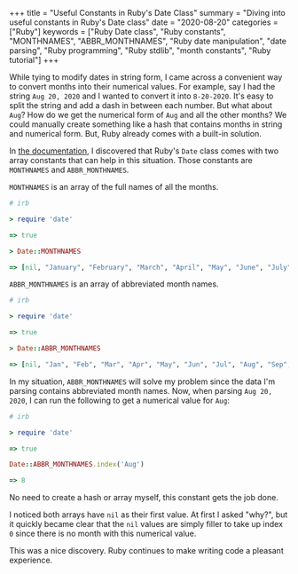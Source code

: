 +++
title = "Useful Constants in Ruby's Date Class"
summary = "Diving into useful constants in Ruby's Date class"
date = "2020-08-20"
categories = ["Ruby"]
keywords = ["Ruby Date class", "Ruby constants", "MONTHNAMES", "ABBR_MONTHNAMES", "Ruby date manipulation", "date parsing", "Ruby programming", "Ruby stdlib", "month constants", "Ruby tutorial"]
+++

While tying to modify dates in string form, I came across a convenient way to convert months into their numerical values.
For example, say I had the string `Aug 20, 2020` and I wanted to convert it into `8-20-2020`.
It's easy to split the string and add a dash in between each number. But what about `Aug`? How do we get the numerical form of `Aug` and all the other months?
We could manually create something like a hash that contains months in string and numerical form. But, Ruby already comes with a built-in solution.

In [the documentation](https://ruby-doc.org/stdlib-2.7.1/libdoc/date/rdoc/Date.html#Constants), I discovered that Ruby's `Date` class comes with two array constants that can help in this situation.
Those constants are `MONTHNAMES` and `ABBR_MONTHNAMES`.

`MONTHNAMES` is an array of the full names of all the months.

```ruby
# irb

> require 'date'

=> true

> Date::MONTHNAMES

=> [nil, "January", "February", "March", "April", "May", "June", "July", "August", "September", "October", "November", "December"]
```

`ABBR_MONTHNAMES` is an array of abbreviated month names.

```ruby
# irb

> require 'date'

=> true

> Date::ABBR_MONTHNAMES

=> [nil, "Jan", "Feb", "Mar", "Apr", "May", "Jun", "Jul", "Aug", "Sep", "Oct", "Nov", "Dec"]
```

In my situation, `ABBR_MONTHNAMES` will solve my problem since the data I'm parsing contains abbreviated month names.
Now, when parsing `Aug 20, 2020`, I can run the following to get a numerical value for `Aug`:

```ruby
# irb

> require 'date'

=> true

Date::ABBR_MONTHNAMES.index('Aug')

=> 8
```

No need to create a hash or array myself, this constant gets the job done.

I noticed both arrays have `nil` as their first value. At first I asked "why?", but it quickly became clear that the `nil` values are simply filler to take up index `0` since there is no month with this numerical value.

This was a nice discovery. Ruby continues to make writing code a pleasant experience.
